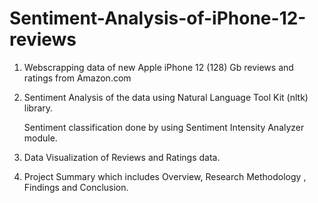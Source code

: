 # Sentiment-Analysis-of-iPhone-12-reviews

1) Webscrapping data of new Apple iPhone 12 (128) Gb reviews and ratings from Amazon.com

2) Sentiment Analysis of the data using Natural Language Tool Kit (nltk) library.
   
   Sentiment classification done by using Sentiment Intensity Analyzer module.

3) Data Visualization of Reviews and Ratings data.

4) Project Summary which includes Overview, Research Methodology , Findings and Conclusion.
